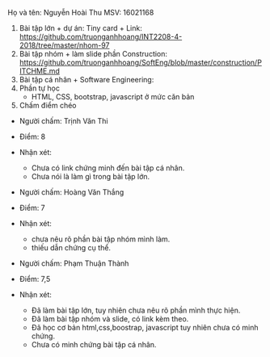 Họ và tên: Nguyễn Hoài Thu  MSV: 16021168 
1. Bài tập lớn + dự án: Tiny card + Link: https://github.com/truonganhhoang/INT2208-4-2018/tree/master/nhom-97 
2. Bài tập nhóm + làm slide phần Construction: https://github.com/truonganhhoang/SoftEng/blob/master/construction/PITCHME.md
3. Bài tập cá nhân + Software Engineering:
4. Phần tự học
	- HTML, CSS, bootstrap, javascript ở mức căn bản
5. Chấm điểm chéo

- Người chấm: Trịnh Văn Thi
- Điểm: 8
- Nhận xét:
	- Chưa có link chứng minh đến bài tập cá nhân.
	- Chưa nói là làm gì trong bài tập lớn.

- Người chấm: Hoàng Văn Thắng
- Điểm: 7
- Nhận xét: 
  - chưa nêu rõ phần bài tập nhóm mình làm.
  - thiếu dẫn chứng cụ thể.
- Người chấm: Phạm Thuận Thành
- Điểm: 7,5
- Nhận xét:
	- Đã làm bài tập lớn, tuy nhiên chưa nêu rõ phần mình thực hiện.
	- Đã làm bài tập nhóm và slide, có link kèm theo.
	- Đã học cơ bản html,css,boostrap, javascript tuy nhiên chưa có minh chứng.
	- Chưa có minh chứng bài tập cá nhân.

